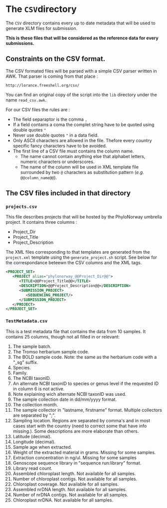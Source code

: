# The `CSV`directory

The `CSV` directory contains every up to date metadata that will be used
to generate XLM files for submission. 

**This is these files that will be considered as the reference data for every submissions.**

## Constraints on the CSV format.

The CSV formated files will be parsed with a simple CSV parser written in AWK.
That parser is coming from that place :

    http://lorance.freeshell.org/csv/

You can find an original copy of the script into the `lib` directory under the
name `read_csv.awk`.

For our CSV files the rules are :

- The field separaptor is the comma `,`
- If a field contains a coma the complet string have to be quoted using double quotes `"`
- Never use double quotes `"` in a data field.
- Only ASCII characters are allowed in the file. Thefore every country specific 
    fancy characters have to be avoided.
- The first line of a CSV file must contains the column name.
    - The name cannot contain anything else that alphabet letters, numeric characters 
        or underscores.
    - The name of the column will be used in XML template file surrounded by two `@` 
        characters as substitution pattern (*e.g.* `@@column_name@@`). 


## The CSV files included in that directory

### `projects.csv`

This file describes projects that will be hosted by the PhyloNorway umbrella project.
It contains three columns :

- Project_Dir
- Project_Title
- Project_Description
 
 The XML files corresponding to that templates are generated from the `project.xml` template
 using the `generate_project.sh` script. See below for the correspondance beteewn the CSV columns and the XML tags.

```xml
<PROJECT_SET>
   <PROJECT alias="phylonorway_@@Project_Dir@@">
      <TITLE>@@Project_Title@@</TITLE>
      <DESCRIPTION>@@Project_Description@@</DESCRIPTION>
      <SUBMISSION_PROJECT>
         <SEQUENCING_PROJECT/>
      </SUBMISSION_PROJECT>
   </PROJECT>
</PROJECT_SET>
```

### `TestMetadata.csv`

This is a test metadata file that contains the data from 10 samples. It contains 25 columns, though not all filled in or relevant:

1. The sample batch.
2. The Tromso herbarium sample code.
3. The BOLD sample code. Note: the same as the herbarium code with a "_sg" suffix.
4. Species.
5. Family.
6. The NCBI taxonID.
7. An alternate NCBI taxonID to species or genus level if the requested ID in column 6 is not active.
8. Note explaining wich alternate NCBI taxonID was used.
9. The sample collection date in dd/mm/yyyy format.
10. The collection month.
11. The sample collector in "lastname, firstname" format. Multiple collectors are separated by ";".
12. Sampling location. Regions are separated by comma's and in most cases start with the country (need to correct some that have info missing.). Some descriptions are more elaborate than others.
13. Latitude (decimal).
14. Longitude (decimal).
15. Sample age when extracted.
16. Weight of the extracted material in grams. Missing for some samples.
17. Extraction concentration in ng/ul. Missing for some samples
18. Genoscope sequence library in "sequence run:library" format.
19. Library read count.
20. Assembled chloroplast length. Not available for all samples.
21. Number of chloroplast contigs. Not available for all samples.
22. Chloroplast coverage. Not available for all samples.
23. Assembled nrDNA length. Not available for all samples.
24. Number of nrDNA contigs. Not available for all samples.
25. Chloroplast nrDNA. Not available for all samples.





